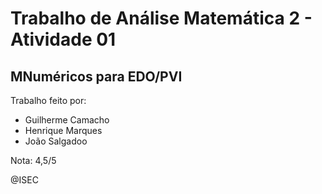 # Trabalho de Análise Matemática 2 - Atividade 01
MNuméricos para EDO/PVI
-----------------------

Trabalho feito por: 
  * Guilherme Camacho
  * Henrique Marques
  * João Salgadoo

Nota: 4,5/5

@ISEC

